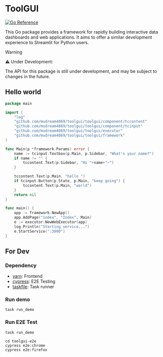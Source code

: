 # ToolGUI

[![Go Reference](https://pkg.go.dev/badge/github.com/mudream4869/toolgui.svg)](https://pkg.go.dev/github.com/mudream4869/toolgui)

This Go package provides a framework for rapidly building interactive data
dashboards and web applications. It aims to offer a similar development
experience to Streamlit for Python users.

> [!WARNING]
> ⚠️ Under Development:
> 
> The API for this package is still under development,
> and may be subject to changes in the future.

## Hello world

```go
package main

import (
	"log"
	"github.com/mudream4869/toolgui/toolgui/component/tccontent"
	"github.com/mudream4869/toolgui/toolgui/component/tcinput"
	"github.com/mudream4869/toolgui/toolgui/executor"
	"github.com/mudream4869/toolgui/toolgui/framework"
)

func Main(p *framework.Params) error {
	name := tcinput.Textbox(p.Main, p.Sidebar, "What's your name?")
	if name != "" {
		tccontent.Text(p.Sidebar, "Hi "+name+"~")
	}

	tccontent.Text(p.Main, "hello ")
	if tcinput.Button(p.State, p.Main, "keep going") {
		tccontent.Text(p.Main, "world")
	}
	return nil
}

func main() {
	app := framework.NewApp()
	app.AddPage("index", "Index", Main)
	e := executor.NewWebExecutor(app)
	log.Println("Starting service...")
	e.StartService(":3000")
}
```

## For Dev

### Dependency

* [yarn](https://yarnpkg.com/): Frontend
* [cypress](https://www.cypress.io/): E2E Testing
* [taskfile](https://taskfile.dev/): Task runner

### Run demo

```shell
task run_demo
```

### Run E2E Test

```shell
task run_demo
```

```shell
cd toolgui-e2e
cypress e2e:chrome
cypress e2e:firefox
```
